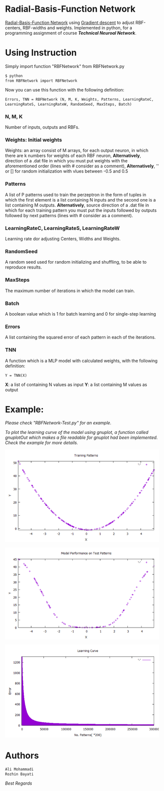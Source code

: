 # Radial-Basis-Function Network

[Radial-Basis-Function Network](https://en.wikipedia.org/wiki/Radial_basis_function_network) using [Gradient descent](https://en.wikipedia.org/wiki/Gradient_descent) to adjust RBF-centers, RBF-widths and weights.
Implemented in python, for a programming assignment of course ***Technical Neuroal Network***.
 
# Using Instruction

Simply import function "RBFNetwork" from RBFNetwork.py

	$ python
	from RBFNetwork import RBFNetwork
	
Now you can use this function with the following definition:

	Errors, TNN = RBFNetwork (N, M, K, Weights, Patterns, LearningRateC, LearningRateS, LearningRateW, RandomSeed, MaxSteps, Batch)

### N, M, K

Number of inputs, outputs and RBFs.

### Weights: Initial weights

Weights: an array consist of M arrays, for each output neuron, in which there are k numbers for weights of each RBF neuron, 
**Alternatively**, direction of a .dat file in which you must put weights with the aforementioned order (lines with # consider as a comment), 
**Alternatively**, '' or [] for random initialization with vlues between -0.5 and 0.5

### Patterns

A list of P patterns used to train the perzeptron in the form of tuples in which the first element is a list containing N inputs and the second one is a list containing M outputs.
**Alternatively**, source direction of  a .dat file in which for each training pattern you must put the inputs followed by outputs followed by next patterns (lines with # consider as a comment).

### LearningRateC, LearningRateS, LearningRateW

Learning rate dor adjusting Centers, Widths and Weights.

### RandomSeed

A random seed used for random initializing and shuffling, to be able to reproduce results.

### MaxSteps

The maximum number of iterations in which the model can train.

### Batch

A boolean value which is 1 for batch learning and 0 for single-step learning

### Errors

A list containing the squared error of each pattern in each of the iterations.

### TNN

A function which is a MLP model with calculated weights, with the following definition:

	Y = TNN(X)
	
**X**: a list of containing N values as input
**Y**: a list containing M values as output

# Example:

*Please check "RBFNetwork-Test.py" for an example.*

*To plot the learning curve of the model using gnuplot, a function called gnuplotOut which makes a file readable for gnuplot had been implemented. Check the example for more details.*

![Check Train.plt to see training patterns used to train example model](/Training_Patterns.png)

![Check Test.plt to see result of using example model on validation dataset](/Test.png)

![Check Learning_Curve.plt to see learning curver of example model](/Learning_Curve.png)

# Authors 

	Ali Mohammadi
	Rozhin Bayati


*Best Regards*